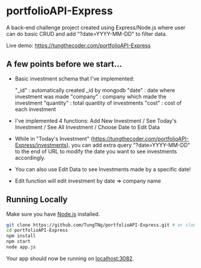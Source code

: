 # portfolioAPI-Express
A back-end challenge project created using Express/Node.js where user can do basic CRUD and add "?date=YYYY-MM-DD" to filter data.

Live demo: https://tungthecoder.com/portfolioAPI-Express

## A few points before we start...
* Basic investment schema that I've implemented:


    "_id"       : automatically created _id by mongodb
    "date"      : date where investment was made
    "company"   : company which made the investment
    "quantity"  : total quantity of investments
    "cost"      : cost of each investment
    
* I've implemented 4 functions: Add New Investment / See Today's Investment / See All Investment / Choose Date to Edit Data
* While in "Today's Investment" (https://tungthecoder.com/portfolioAPI-Express/investments), you can add extra query "?date=YYYY-MM-DD" to the end of URL to modify the date you want to see investments accordingly.
* You can also use Edit Data to see Investments made by a specific date!
* Edit function will edit investment by date => company name
## Running Locally

Make sure you have [Node.js](http://nodejs.org/) installed.

```sh
git clone https://github.com/TungTNg/portfolioAPI-Express.git # or clone your own fork
cd portfolioAPI-Express
npm install
npm start
node app.js
```

Your app should now be running on [localhost:3082](http://localhost:3082/).
